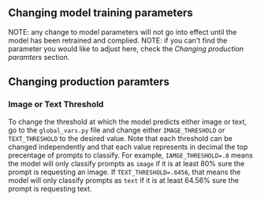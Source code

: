 ## Changing model training parameters
NOTE: any change to model parameters will not go into effect until the model has been retrained and complied.
NOTE: if you can't find the parameter you would like to adjust here, check the *Changing production paramters* section.


## Changing production paramters
### Image or Text Threshold
To change the threshold at which the model predicts either image or text, go to the `global_vars.py` file and change either `IMAGE_THRESHOLD` or `TEXT_THRESHOLD` to the desired value. Note that each threshold can be changed independently and that each value represents in decimal the top precentage of prompts to classify. For example, `IAMGE_THRESHOLD=.8` means the model will only classify prompts as `image` if it is at least 80% sure the prompt is requesting an image. If `TEXT_THRESHOLD=.6456`, that means the model will only classify prompts as `text` if it is at least 64.56% sure the prompt is requesting text.  